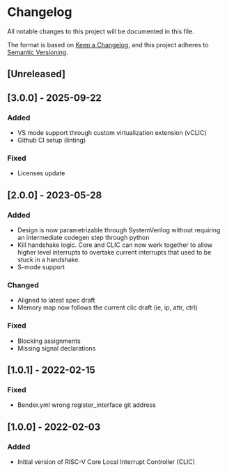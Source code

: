 # Changelog
All notable changes to this project will be documented in this file.

The format is based on [Keep a Changelog](https://keepachangelog.com/en/1.0.0/),
and this project adheres to [Semantic Versioning](https://semver.org/spec/v2.0.0.html).

## [Unreleased]

## [3.0.0] - 2025-09-22
### Added
- VS mode support through custom virtualization extension (vCLIC)
- Github CI setup (linting)

### Fixed
- Licenses update

## [2.0.0] - 2023-05-28
### Added
- Design is now parametrizable through SystemVerilog without requiring an
  intermediate codegen step through python
- Kill handshake logic. Core and CLIC can now work together to allow higher
  level interrupts to overtake current interrupts that used to be stuck in a
  handshake.
- S-mode support

### Changed
- Aligned to latest spec draft
- Memory map now follows the current clic draft (ie, ip, attr, ctrl)

### Fixed
- Blocking assignments
- Missing signal declarations

## [1.0.1] - 2022-02-15
### Fixed
- Bender.yml wrong register_interface git address

## [1.0.0] - 2022-02-03

### Added
- Initial version of RISC-V Core Local Interrupt Controller (CLIC)
